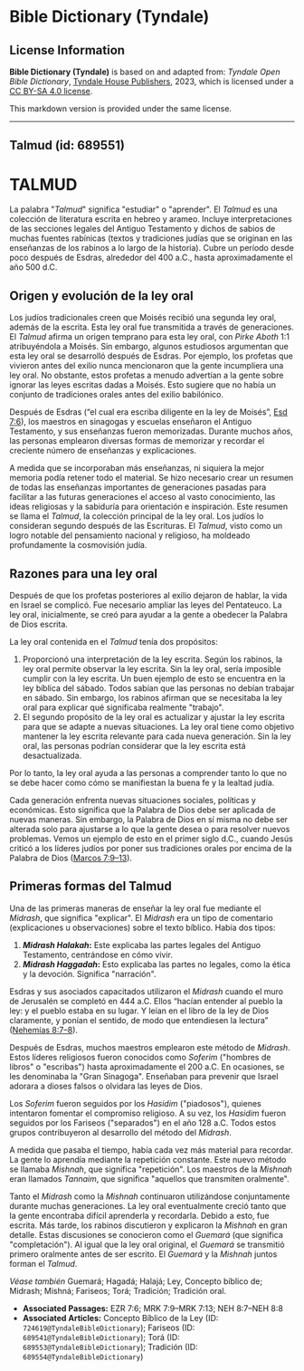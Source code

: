 # Bible Dictionary (Tyndale)

## License Information

**Bible Dictionary (Tyndale)** is based on and adapted from: _Tyndale Open Bible Dictionary_, [Tyndale House Publishers](https://tyndaleopenresources.com/), 2023, which is licensed under a [CC BY-SA 4.0 license](https://creativecommons.org/licenses/by-sa/4.0/legalcode.en).

This markdown version is provided under the same license.



--------------------------------

## Talmud (id: 689551)

TALMUD
======

La palabra "*Talmud*" significa "estudiar" o "aprender". El *Talmud* es una colección de literatura escrita en hebreo y arameo. Incluye interpretaciones de las secciones legales del Antiguo Testamento y dichos de sabios de muchas fuentes rabínicas (textos y tradiciones judías que se originan en las enseñanzas de los rabinos a lo largo de la historia). Cubre un período desde poco después de Esdras, alrededor del 400 a.C., hasta aproximadamente el año 500 d.C.

Origen y evolución de la ley oral
---------------------------------

Los judíos tradicionales creen que Moisés recibió una segunda ley oral, además de la escrita. Esta ley oral fue transmitida a través de generaciones. El *Talmud* afirma un origen temprano para esta ley oral, con *Pirke Aboth* 1:1 atribuyéndola a Moisés. Sin embargo, algunos estudiosos argumentan que esta ley oral se desarrolló después de Esdras. Por ejemplo, los profetas que vivieron antes del exilio nunca mencionaron que la gente incumpliera una ley oral. No obstante, estos profetas a menudo advertían a la gente sobre ignorar las leyes escritas dadas a Moisés. Esto sugiere que no había un conjunto de tradiciones orales antes del exilio babilónico.

Después de Esdras (“el cual era escriba diligente en la ley de Moisés”, [Esd 7:6](https://ref.ly/Ezra7:6)), los maestros en sinagogas y escuelas enseñaron el Antiguo Testamento, y sus enseñanzas fueron memorizadas. Durante muchos años, las personas emplearon diversas formas de memorizar y recordar el creciente número de enseñanzas y explicaciones.

A medida que se incorporaban más enseñanzas, ni siquiera la mejor memoria podía retener todo el material. Se hizo necesario crear un resumen de todas las enseñanzas importantes de generaciones pasadas para facilitar a las futuras generaciones el acceso al vasto conocimiento, las ideas religiosas y la sabiduría para orientación e inspiración. Este resumen se llama el *Talmud*, la colección principal de la ley oral. Los judíos lo consideran segundo después de las Escrituras. El *Talmud*, visto como un logro notable del pensamiento nacional y religioso, ha moldeado profundamente la cosmovisión judía.

Razones para una ley oral
-------------------------

Después de que los profetas posteriores al exilio dejaron de hablar, la vida en Israel se complicó. Fue necesario ampliar las leyes del Pentateuco. La ley oral, inicialmente, se creó para ayudar a la gente a obedecer la Palabra de Dios escrita.

La ley oral contenida en el *Talmud* tenía dos propósitos:

1. Proporcionó una interpretación de la ley escrita. Según los rabinos, la ley oral permite observar la ley escrita. Sin la ley oral, sería imposible cumplir con la ley escrita. Un buen ejemplo de esto se encuentra en la ley bíblica del sábado. Todos sabían que las personas no debían trabajar en sábado. Sin embargo, los rabinos afirman que se necesitaba la ley oral para explicar qué significaba realmente "trabajo".
2. El segundo propósito de la ley oral es actualizar y ajustar la ley escrita para que se adapte a nuevas situaciones. La ley oral tiene como objetivo mantener la ley escrita relevante para cada nueva generación. Sin la ley oral, las personas podrían considerar que la ley escrita está desactualizada.

Por lo tanto, la ley oral ayuda a las personas a comprender tanto lo que no se debe hacer como cómo se manifiestan la buena fe y la lealtad judía.

Cada generación enfrenta nuevas situaciones sociales, políticas y económicas. Esto significa que la Palabra de Dios debe ser aplicada de nuevas maneras. Sin embargo, la Palabra de Dios en sí misma no debe ser alterada solo para ajustarse a lo que la gente desea o para resolver nuevos problemas. Vemos un ejemplo de esto en el primer siglo d.C., cuando Jesús criticó a los líderes judíos por poner sus tradiciones orales por encima de la Palabra de Dios ([Marcos 7:9–13](https://ref.ly/Mark7:9-Mark7:13)).

Primeras formas del Talmud
--------------------------

Una de las primeras maneras de enseñar la ley oral fue mediante el *Midrash*, que significa "explicar". El *Midrash* era un tipo de comentario (explicaciones u observaciones) sobre el texto bíblico. Había dos tipos:

1. ***Midrash Halakah*:** Este explicaba las partes legales del Antiguo Testamento, centrándose en cómo vivir.
2. ***Midrash Haggadah*:** Esto explicaba las partes no legales, como la ética y la devoción. Significa "narración".

Esdras y sus asociados capacitados utilizaron el *Midrash* cuando el muro de Jerusalén se completó en 444 a.C. Ellos “hacían entender al pueblo la ley: y el pueblo estaba en su lugar. Y leían en el libro de la ley de Dios claramente, y ponían el sentido, de modo que entendiesen la lectura” ([Nehemías 8:7–8](https://ref.ly/Neh8:7-Neh8:8)).

Después de Esdras, muchos maestros emplearon este método de *Midrash*. Estos líderes religiosos fueron conocidos como *Soferim* ("hombres de libros" o "escribas") hasta aproximadamente el 200 a.C. En ocasiones, se les denominaba la "Gran Sinagoga". Enseñaban para prevenir que Israel adorara a dioses falsos o olvidara las leyes de Dios.

Los *Soferim* fueron seguidos por los *Hasidim* ("piadosos"), quienes intentaron fomentar el compromiso religioso. A su vez, los *Hasidim* fueron seguidos por los Fariseos ("separados") en el año 128 a.C. Todos estos grupos contribuyeron al desarrollo del método del *Midrash*.

A medida que pasaba el tiempo, había cada vez más material para recordar. La gente lo aprendía mediante la repetición constante. Este nuevo método se llamaba *Mishnah*, que significa "repetición". Los maestros de la *Mishnah* eran llamados *Tannaim*, que significa "aquellos que transmiten oralmente".

Tanto el *Midrash* como la *Mishnah* continuaron utilizándose conjuntamente durante muchas generaciones. La ley oral eventualmente creció tanto que la gente encontraba difícil aprenderla y recordarla. Debido a esto, fue escrita. Más tarde, los rabinos discutieron y explicaron la *Mishnah* en gran detalle. Estas discusiones se conocieron como el *Guemará* (que significa "completación"). Al igual que la ley oral original, el *Guemará* se transmitió primero oralmente antes de ser escrito. El *Guemará* y la *Mishnah* juntos forman el *Talmud*.

*Véase también* Guemará; Hagadá; Halajá; Ley, Concepto bíblico de; Midrash; Mishná; Fariseos; Torá; Tradición; Tradición oral.

* **Associated Passages:** EZR 7:6; MRK 7:9–MRK 7:13; NEH 8:7–NEH 8:8
* **Associated Articles:** Concepto Bíblico de la Ley (ID: `724619@TyndaleBibleDictionary`); Fariseos (ID: `689541@TyndaleBibleDictionary`); Torá (ID: `689553@TyndaleBibleDictionary`); Tradición (ID: `689554@TyndaleBibleDictionary`)

